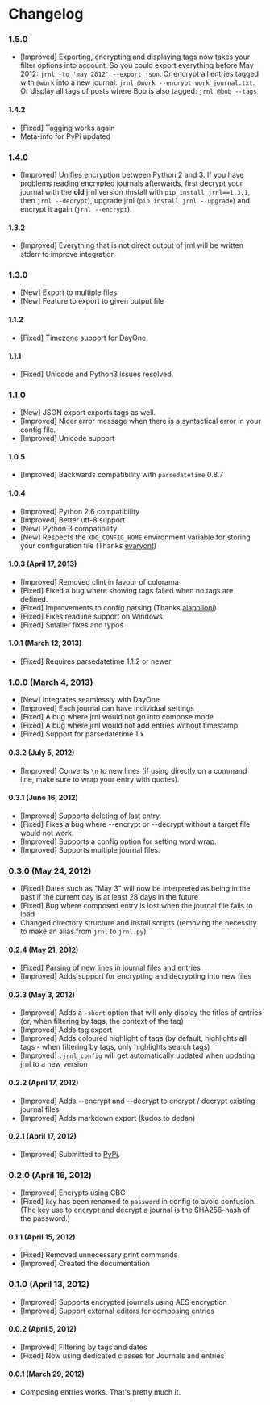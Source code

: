 Changelog
=========

### 1.5.0

* [Improved] Exporting, encrypting and displaying tags now takes your filter options into account. So you could export everything before May 2012: `jrnl -to 'may 2012' --export json`. Or encrypt all entries tagged with `@work` into a new journal: `jrnl @work --encrypt work_journal.txt`. Or display all tags of posts where Bob is also tagged: `jrnl @bob --tags`

#### 1.4.2

* [Fixed] Tagging works again
* Meta-info for PyPi updated

### 1.4.0

* [Improved] Unifies encryption between Python 2 and 3. If you have problems reading encrypted journals afterwards, first decrypt your journal with the __old__ jrnl version (install with `pip install jrnl==1.3.1`, then `jrnl --decrypt`), upgrade jrnl (`pip install jrnl --upgrade`) and encrypt it again (`jrnl --encrypt`).

#### 1.3.2

* [Improved] Everything that is not direct output of jrnl will be written stderr to improve integration

### 1.3.0

* [New] Export to multiple files
* [New] Feature to export to given output file

#### 1.1.2

* [Fixed] Timezone support for DayOne

#### 1.1.1

* [Fixed] Unicode and Python3 issues resolved.

### 1.1.0

* [New] JSON export exports tags as well.
* [Improved] Nicer error message when there is a syntactical error in your config file.
* [Improved] Unicode support

#### 1.0.5

* [Improved] Backwards compatibility with `parsedatetime` 0.8.7

#### 1.0.4

* [Improved] Python 2.6 compatibility
* [Improved] Better utf-8 support
* [New] Python 3 compatibility
* [New] Respects the `XDG_CONFIG_HOME` environment variable for storing your configuration file (Thanks [evaryont](https://github.com/evaryont))

#### 1.0.3 (April 17, 2013)

* [Improved] Removed clint in favour of colorama
* [Fixed] Fixed a bug where showing tags failed when no tags are defined.
* [Fixed] Improvements to config parsing (Thanks [alapolloni](https://github.com/alapolloni))
* [Fixed] Fixes readline support on Windows
* [Fixed] Smaller fixes and typos

#### 1.0.1 (March 12, 2013)

* [Fixed] Requires parsedatetime 1.1.2 or newer

### 1.0.0 (March 4, 2013)

* [New] Integrates seamlessly with DayOne
* [Improved] Each journal can have individual settings
* [Fixed] A bug where jrnl would not go into compose mode
* [Fixed] A bug where jrnl would not add entries without timestamp
* [Fixed] Support for parsedatetime 1.x

#### 0.3.2 (July 5, 2012)

* [Improved] Converts `\n` to new lines (if using directly on a command line, make sure to wrap your entry with quotes).

#### 0.3.1 (June 16, 2012)

* [Improved] Supports deleting of last entry.
* [Fixed] Fixes a bug where --encrypt or --decrypt without a target file would not work.
* [Improved] Supports a config option for setting word wrap.
* [Improved] Supports multiple journal files.

### 0.3.0 (May 24, 2012)

* [Fixed] Dates such as "May 3" will now be interpreted as being in the past if the current day is at least 28 days in the future
* [Fixed] Bug where composed entry is lost when the journal file fails to load
* Changed directory structure and install scripts (removing the necessity to make an alias from `jrnl` to `jrnl.py`)

#### 0.2.4 (May 21, 2012)

* [Fixed] Parsing of new lines in journal files and entries
* [Improved] Adds support for encrypting and decrypting into new files

#### 0.2.3 (May 3, 2012)

* [Improved] Adds a `-short` option that will only display the titles of entries (or, when filtering by tags, the context of the tag)
* [Improved] Adds tag export
* [Improved] Adds coloured highlight of tags (by default, highlights all tags - when filtering by tags, only highlights search tags)
* [Improved] `.jrnl_config` will get automatically updated when updating jrnl to a new version

#### 0.2.2 (April 17, 2012)

* [Improved] Adds --encrypt and --decrypt to encrypt / decrypt existing journal files
* [Improved] Adds markdown export (kudos to dedan)

#### 0.2.1 (April 17, 2012)

* [Improved] Submitted to [PyPi](http://pypi.python.org/pypi/jrnl/0.2.1).

### 0.2.0 (April 16, 2012)

* [Improved] Encrypts using CBC
* [Fixed] `key` has been renamed to `password` in config to avoid confusion. (The key use to encrypt and decrypt a journal is the SHA256-hash of the password.)

#### 0.1.1 (April 15, 2012)

* [Fixed] Removed unnecessary print commands
* [Improved] Created the documentation

###  0.1.0 (April 13, 2012)

* [Improved] Supports encrypted journals using AES encryption
* [Improved] Support external editors for composing entries

#### 0.0.2 (April 5, 2012)

* [Improved] Filtering by tags and dates
* [Fixed] Now using dedicated classes for Journals and entries

#### 0.0.1 (March 29, 2012)

* Composing entries works. That's pretty much it.
